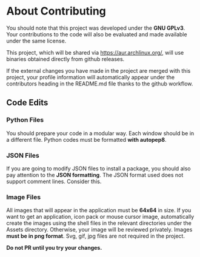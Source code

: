 # About Contributing

You should note that this project was developed under the **GNU GPLv3**. Your contributions to the code will also be evaluated and made available under the same license.

This project, which will be shared via https://aur.archlinux.org/, will use binaries obtained directly from github releases.

If the external changes you have made in the project are merged with this project, your profile information will automatically appear under the contributors heading in the README.md file thanks to the github workflow.

## Code Edits

### Python Files

You should prepare your code in a modular way. Each window should be in a different file. Python codes must be formatted **with autopep8**.

### JSON Files

If you are going to modify JSON files to install a package, you should also pay attention to the **JSON formatting**. The JSON format used does not support comment lines. Consider this.

### Image Files

All images that will appear in the application must be **64x64** in size. If you want to get an application, icon pack or mouse cursor image, automatically create the images using the shell files in the relevant directories under the Assets directory. Otherwise, your image will be reviewed privately. Images **must be in png format**. Svg, gif, jpg files are not required in the project.

**Do not PR until you try your changes.**
